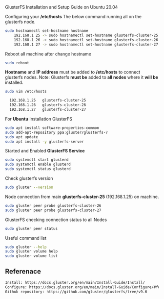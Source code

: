 GlusterFS Installation and Setup Guide on Ubuntu 20.04

Configuring your **/etc/hosts**
The below command running all on the glusterfs node.
``` bash
sudo hostnamectl set-hostname hostname
    192.168.1 25 -> sudo hostnamectl set-hostname glusterfs-cluster-25  
    192.168.1 26 -> sudo hostnamectl set-hostname glusterfs-cluster-26
    192.168.1 27 -> sudo hostnamectl set-hostname glusterfs-cluster-27
```

Reboot all machine after change hostname 
``` bash
sudo reboot
```

**Hostname** and **IP address** must be added to **/etc/hosts** to connect glusterfs nodes.
Note: Glusterfs **must be** added to **all nodes** where it **will be** installed.
``` bash
sudo vim /etc/hosts

  192.168.1.25   glusterfs-cluster-25
  192.168.1.26   glusterfs-cluster-26
  192.168.1.27   glusterfs-cluster-27

```

For **Ubuntu** Installation GlusterFS
``` bash
sudo apt install software-properties-common
sudo add-apt-repository ppa:gluster/glusterfs-7
sudo apt update
sudo apt install -y glusterfs-server

```

Started and Enabled **GlusterFS Service**
``` bash
sudo systemctl start glusterd
sudo systemctl enable glusterd
sudo systemctl status glusterd

```

Check glusterfs version
``` bash
sudo gluster --version

```

Node connection from main **glusterfs-cluster-25** (192.168.1.25) on machine.
``` bash
sudo gluster peer probe glusterfs-cluster-26
sudo gluster peer probe glusterfs-cluster-27

```

GlusterFS checking connection status to all Nodes
``` bash
sudo gluster peer status

```

Useful command list 
``` bash
sudo gluster --help
sudo gluster volume help
sudo gluster volume list

```


## Referenace
``` bash
Install: https://docs.gluster.org/en/main/Install-Guide/Install/
Configure: https://docs.gluster.org/en/main/Install-Guide/Configure/#for-debian
Github repository: https://github.com/gluster/glusterfs/tree/v9.6


```